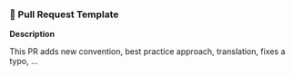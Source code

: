 ### 🚀 Pull Request Template

**Description**

This PR adds new convention, best practice approach, translation, fixes a typo, ...
